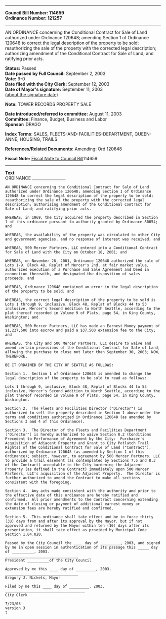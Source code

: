 * * * * *  
  
**Council Bill Number: [](#h0)[](#h2)114659**   
**Ordinance Number: 121257**  
  
* * * * *  
  
AN ORDINANCE concerning the Conditional Contract for Sale of Land authorized under Ordinance 120648; amending Section 1 of Ordinance 120648 to correct the legal description of the property to be sold; reauthorizing the sale of the property with the corrected legal description; authorizing amendment of the Conditional Contract for Sale of Land; and ratifying prior acts.  
  
**Status:** Passed   
**Date passed by Full Council:** September 2, 2003   
**Vote:** 9-0   
**Date filed with the City Clerk:** September 12, 2003   
**Date of Mayor's signature:** September 11, 2003   
[(about the signature date)](/~public/approvaldate.htm)   
  
**Note:** TOWER RECORDS PROPERTY SALE  
  
  
**Date introduced/referred to committee:** August 11, 2003   
**Committee:** Finance, Budget, Business and Labor   
**Sponsor:** DRAGO   
  
**Index Terms:** SALES, FLEETS-AND-FACILITIES-DEPARTMENT, QUEEN-ANNE, HOUSING, TRAILS  
  
**References/Related Documents:** Amending: Ord 120648  
  
**Fiscal Note:** [Fiscal Note to Council Bill](http://clerk.seattle.gov/~public/fnote/114659.htm)[](#h1)[](#h3)114659  
  
* * * * *  
  
**Text**  
    ORDINANCE _________________  
  
    AN ORDINANCE concerning the Conditional Contract for Sale of Land  
    authorized under Ordinance 120648; amending Section 1 of Ordinance  
    120648 to correct the legal description of the property to be sold;  
    reauthorizing the sale of the property with the corrected legal  
    description; authorizing amendment of the Conditional Contract for  
    Sale of Land; and ratifying prior acts.  
  
    WHEREAS, in 1969, the City acquired the property described in Section  
    1 of this ordinance pursuant to authority granted by Ordinance 80654;  
    and  
  
    WHEREAS, the availability of the property was circulated to other City  
    and government agencies, and no response of interest was received; and  
  
    WHEREAS, 500 Mercer Partners, LLC entered into a Conditional Contract  
    for Sale of Land with the City on October 18, 2001; and  
  
    WHEREAS, on November 26, 2001, Ordinance 120648 authorized the sale of  
    Lots 1-9, Block 48, Replat of Mercer's 2nd, at fair market value,  
    authorized execution of a Purchase and Sale Agreement and Deed in  
    connection therewith, and designated the disposition of sales  
    proceeds; and  
  
    WHEREAS, Ordinance 120648 contained an error in the legal description  
    of the property to be sold; and  
  
    WHEREAS, the correct legal description of the property to be sold is  
    Lots 1 through 9, inclusive, Block 48, Replat of Blocks 44 to 53  
    inclusive, Mercer's Second Addition to North Seattle, according to the  
    plat thereof recorded in Volume 9 of Plats, page 54, in King County,  
    Washington; and  
  
    WHEREAS, 500 Mercer Partners, LLC has made an Earnest Money payment of  
    $1,227,500 into escrow and paid a $37,500 extension fee to the City;  
    and  
  
    WHEREAS, the City and 500 Mercer Partners, LLC desire to waive and  
    amend certain provisions of the Conditional Contract for Sale of Land,  
    allowing the purchase to close not later than September 30, 2003; NOW,  
    THEREFORE,  
  
    BE IT ORDAINED BY THE CITY OF SEATTLE AS FOLLOWS:  
  
    Section 1.  Section 1 of Ordinance 120648 is amended to change the  
    legal description of the property to be sold to read as follows:  
  
    Lots 1 through 9, inclusive, Block 48, Replat of Blocks 44 to 53  
    inclusive, Mercer's Second Addition to North Seattle, according to the  
    plat thereof recorded in Volume 9 of Plats, page 54, in King County,  
    Washington.  
  
    Section 2.  The Fleets and Facilities Director ("Director") is  
    authorized to sell the property described in Section 1 above under the  
    terms and conditions authorized in Ordinance 120648 (as amended by  
    Sections 3 and 4 of this Ordinance).  
  
    Section 3.  The Director of the Fleets and Facilities Department  
    ("Director") is hereby authorized to waive Section 8.2 (Conditions  
    Precedent to Performance of Agreement by the City:  Purchaser's  
    Acquisition of Adjacent Property and Grant to City Potlatch Trail  
    Rights) of the Conditional Contract for Sale of Land ("Contract"),  
    authorized by Ordinance 120648 (as amended by Section 1 of this  
    Ordinance); subject, however, to agreement by 500 Mercer Partners, LLC  
    to provide a trail easement (as contemplated by Sections 7.6 and 8.3  
    of the Contract) acceptable to the City burdening the Adjacent  
    Property (as defined in the Contract) immediately upon 500 Mercer  
    Partners, LLC's acquisition of the Adjacent Property.  The Director is  
    further authorized to amend the Contract to make all sections  
    consistent with the foregoing.  
  
    Section 4.  Any acts made consistent with the authority and prior to  
    the effective date of this ordinance are hereby ratified and  
    confirmed.  All prior amendments to the Contract concerning extending  
    the date of closing or payment of additional earnest money or  
    extension fees are hereby ratified and confirmed.  
  
    Section 5.  This ordinance shall take effect and be in force thirty  
    (30) days from and after its approval by the Mayor, but if not  
    approved and returned by the Mayor within ten (10) days after its  
    presentation, it shall take effect as provided by Municipal Code  
    Section 1.04.020.  
  
    Passed by the City Council the ____ day of _________, 2003, and signed  
    by me in open session in authentication of its passage this _____ day  
    of __________, 2003.  
    _________________________________  
    President __________of the City Council  
  
    Approved by me this ____ day of _________, 2003.  
    _________________________________  
    Gregory J. Nickels, Mayor  
  
    Filed by me this ____ day of _________, 2003.  
    ____________________________________  
    City Clerk  
  
    7/23/03  
    version 3  
    t  

